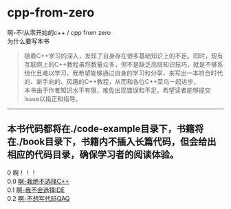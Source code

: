 # cpp-from-zero
啊-不!从零开始的c++ / cpp from zero  
 为什么要写本书  
>随着C++学习的深入，发现了自身存在很多基础知识上的不足。同时，现有互联网上的C++教程虽然数量众多，但不是缺乏高级知识技巧，就是不够系统化且难以学习。我希望能够通过自身的学习和分享，来写出一本符合时代的、新手向的、风趣的C++教程，从而和各位C++菜鸟一起进步。  
>本书由于作者知识水平有限，难免出现错误和不足。希望读者能够提交issue以指正和指导。 
---   
本书代码都将在./code-example目录下，书籍将在./book目录下，书籍内不插入长篇代码，但会给出相应的代码目录，确保学习者的阅读体验。
---
0 啊！！！  
0.0 [啊-我绝不选择C++](./book/0.0.md)  
0.1 [啊-我不会选择IDE](./book/0.1.md)  
0.2 [啊-不想写代码QAQ](./book/0.2.md)  



